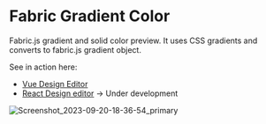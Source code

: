 # Fabric Gradient Color

Fabric.js gradient and solid color preview. It uses CSS gradients and converts to fabric.js gradient object.

See in action here:
- [Vue Design Editor](https://vue-design-editor.up.railway.app/)
- [React Design editor](https://app.scenify.io/) -> Under development


![Screenshot_2023-09-20-18-36-54_primary](https://github.com/SnapMotion/fabric-gradient-color/assets/137523466/d3072432-2b02-4457-81a2-66e680e23fd9)

